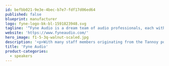 ```yaml
---
id: befbb021-9e3e-4bec-b7e7-fdf17d06ed64
published: false
blueprint: manufacturer
logo: fyne-logo-bk-bl-1591823948.svg
tagline: '“Fyne Audio is a dream team of audio professionals, each with decades of audio industry know-how and technical knowledge built upon years of R&D.”'
website: 'https://www.fyneaudio.com/'
hero_image: f1-5-3q-walnut-scaled.jpg
description: '<p>With many staff members originating from the Tannoy pool of speaker design talent,&nbsp; Fyne''s experience covers all aspects of designing and manufacturing superbly-built, award-winning loudspeakers that are guaranteed to deliver perfect music and movie enjoyment. Their knowledge of the latest manufacturing techniques combined with our acoustical engineering talents, mechanical engineering expertise and industrial design flair means you can be assured that Fyne Audio loudspeakers offer best in class performance at all price levels.&nbsp;&nbsp;</p><p>Fidelis welcomes Fyne to our stable of exceptional loudspeakers - we are very excited by the sound and think you will be as well!</p>'
title: 'Fyne Audio'
product-categories:
  - speakers
---
```

